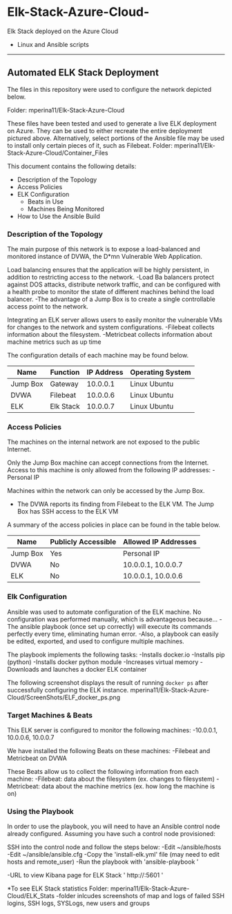 # Elk-Stack-Azure-Cloud-
Elk Stack deployed on the Azure Cloud
+ Linux and Ansible scripts

------------------------------------------------------------------------------------------

## Automated ELK Stack Deployment

The files in this repository were used to configure the network depicted below.

Folder: mperina11/Elk-Stack-Azure-Cloud

These files have been tested and used to generate a live ELK deployment on Azure. They can be used to either recreate the entire deployment pictured above. Alternatively, select portions of the Ansible file may be used to install only certain pieces of it, such as Filebeat.
Folder: mperina11/Elk-Stack-Azure-Cloud/Container_Files

This document contains the following details:
- Description of the Topology
- Access Policies
- ELK Configuration
  - Beats in Use
  - Machines Being Monitored
- How to Use the Ansible Build


### Description of the Topology

The main purpose of this network is to expose a load-balanced and monitored instance of DVWA, the D*mn Vulnerable Web Application.

Load balancing ensures that the application will be highly persistent, in addition to restricting access to the network.
-Load Ba balancers protect against DOS attacks, distribute network traffic, and can be configured with 
 a health probe to monitor the state of different machines behind the load balancer.
-The advantage of a Jump Box is to create a single controllable access point to the network.

Integrating an ELK server allows users to easily monitor the vulnerable VMs for changes to the network and system configurations.
-Filebeat collects information about the filesystem.
-Metricbeat collects information about machine metrics such as up time 

The configuration details of each machine may be found below.

| Name     | Function | IP Address | Operating System |
|----------|----------|------------|------------------|
| Jump Box | Gateway  | 10.0.0.1   | Linux Ubuntu     |
| DVWA     | Filebeat | 10.0.0.6   | Linux Ubuntu     |
| ELK      | Elk Stack| 10.0.0.7   | Linux Ubuntu     |


### Access Policies

The machines on the internal network are not exposed to the public Internet. 

Only the Jump Box machine can accept connections from the Internet. Access to this machine is only allowed from the following IP addresses:
-Personal IP

Machines within the network can only be accessed by the Jump Box.
- The DVWA reports its finding from Filebeat to the ELK VM.
The Jump Box has SSH access to the ELK VM

A summary of the access policies in place can be found in the table below.

| Name     | Publicly Accessible | Allowed IP Addresses |
|----------|---------------------|----------------------|
| Jump Box | Yes                 | Personal IP          |
| DVWA     | No                  | 10.0.0.1, 10.0.0.7   |
| ELK      | No                  | 10.0.0.1, 10.0.0.6   |

### Elk Configuration

Ansible was used to automate configuration of the ELK machine. No configuration was performed manually, which is advantageous because...
-The ansible playbook (once set up correctly) will execute its commands perfectly every time, eliminating human error.
-Also, a playbook can easily be edited, exported, and used to configure multiple machines.

The playbook implements the following tasks:
-Installs docker.io
-Installs pip (python)
-Installs docker python module
-Increases virtual memory
-Downloads and launches a docker ELK container

The following screenshot displays the result of running `docker ps` after successfully configuring the ELK instance.
mperina11/Elk-Stack-Azure-Cloud/ScreenShots/ELF_docker_ps.png


### Target Machines & Beats
This ELK server is configured to monitor the following machines:
-10.0.0.1, 10.0.0.6, 10.0.0.7

We have installed the following Beats on these machines:
-Filebeat and Metricbeat on DVWA

These Beats allow us to collect the following information from each machine:
-Filebeat: data about the filesystem (ex. changes to filesystem)
-Metricbeat: data about the machine metrics (ex. how long the machine is on)

### Using the Playbook
In order to use the playbook, you will need to have an Ansible control node already configured. Assuming you have such a control node provisioned: 

SSH into the control node and follow the steps below:
-Edit ~/ansible/hosts
-Edit ~/ansible/ansible.cfg
-Copy the 'install-elk.yml' file (may need to edit hosts and remote_user)
-Run the playbook with 'ansible-playbook <filename>'

-URL to view Kibana page for ELK Stack ' http://<ELK VM IP HERE>:5601 '

*To see ELK Stack statistics
Folder: mperina11/Elk-Stack-Azure-Cloud/ELK_Stats
-folder inlcudes screenshots of map and logs of failed SSH logins, SSH logs, SYSLogs, new users and groups


